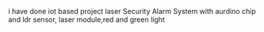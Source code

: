 i have done iot based project laser Security Alarm System with aurdino chip and ldr sensor, laser module,red and green light 
